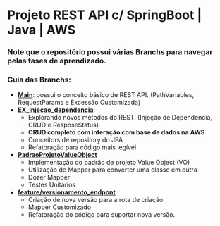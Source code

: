 # Projeto REST API c/ SpringBoot | Java | AWS

### Note que o repositório possui várias Branchs para navegar pelas fases de aprendizado.

### Guia das Branchs:
- **[Main](https://github.com/Alencar26/rest-with-spring-boot-and-java-erudio/tree/main/05_FistStepInJavaWithSpringBoot/rest-with-spring-boot-and-java-erudio)**: possui o conceito básico de REST API. (PathVariables, RequestParams e Excessão Customizada)
- **[EX_injecao_dependencia](https://github.com/Alencar26/rest-with-spring-boot-and-java-erudio/tree/Ex_injecao_dependencia/05_FistStepInJavaWithSpringBoot/rest-with-spring-boot-and-java-erudio)**: 
    -   Explorando novos métodos do REST. (Injeção de Dependencia, CRUD e ResposeStatus)
    - **CRUD completo com interação com base de dados na AWS**
    - Conceitors de repository do JPA
    - Refatoração para código mais legível
- **[PadraoProjetoValueObject](https://github.com/Alencar26/rest-with-spring-boot-and-java-erudio/tree/PadraoProjetoValueObject/05_FistStepInJavaWithSpringBoot/rest-with-spring-boot-and-java-erudio)**
    - Implementação do padrão de projeto Value Object (VO)
    - Utilização de Mapper para converter uma classe em outra
    - Dozer Mapper
    - Testes Unitários
- **[feature/versionamento_endpont](https://github.com/Alencar26/rest-with-spring-boot-and-java-erudio/tree/feature/versionamento_endpoint/05_FistStepInJavaWithSpringBoot/rest-with-spring-boot-and-java-erudio)**
    - Criação de nova versão para a rota de  criação
    - Mapper Customizado
    - Refatoração do código para suportar nova versão.
